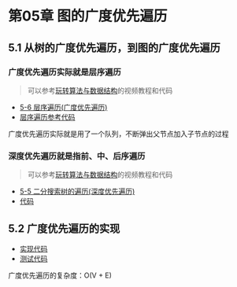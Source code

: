 # 第05章 图的广度优先遍历

## 5.1 从树的广度优先遍历，到图的广度优先遍历

### 广度优先遍历实际就是层序遍历

> 可以参考[玩转算法与数据结构](https://coding.imooc.com/learn/list/71.html)的视频教程和代码

+ [5-6 层序遍历(广度优先遍历)](https://coding.imooc.com/lesson/71.html#mid=1510)
+ [层序遍历参考代码](https://github.com/19920625lsg/liuyubobobo-algorithms/blob/master/Part1Basic/JAVA/src/main/java/Chapter5BinarySearchTree/Section5TraverseSection6LevelOrder/BST.java#L149)

广度优先遍历实际就是用了一个队列，不断弹出父节点加入子节点的过程

### 深度优先遍历就是指前、中、后序遍历

> 可以参考[玩转算法与数据结构](https://coding.imooc.com/learn/list/71.html)的视频教程和代码

+ [5-5 二分搜索树的遍历(深度优先遍历)](https://coding.imooc.com/lesson/71.html#mid=1509)
+ [代码](https://github.com/19920625lsg/liuyubobobo-algorithms/blob/master/Part1Basic/JAVA/src/main/java/Chapter5BinarySearchTree/Section5TraverseSection6LevelOrder/BST.java#L149)

## 5.2 广度优先遍历的实现

+ [实现代码](src/main/java/Chapter05BreadthFirstTraversal/Section2GraphBFS/GraphBFS.java)
+ [测试代码](src/main/java/Chapter05BreadthFirstTraversal/Section2GraphBFS/Main.java)

广度优先遍历的复杂度：O(V + E)


